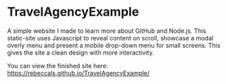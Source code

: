 # TravelAgencyExample
A simple website I made to learn more about GitHub and Node.js. This static-site uses Javascript to reveal content on scroll, showcase a modal overly menu and present a mobile drop-down menu for small screens. This gives the site a clean design with more interactivity.

You can view the finished site here:
https://rebeccals.github.io/TravelAgencyExample/
